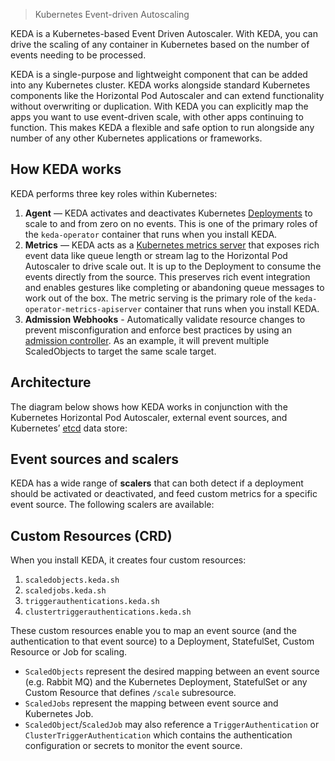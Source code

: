 > Kubernetes Event-driven Autoscaling

KEDA is a Kubernetes-based Event Driven Autoscaler. With KEDA, you can drive the scaling of any container in Kubernetes based on the number of events needing to be processed.

KEDA is a single-purpose and lightweight component that can be added into any Kubernetes cluster. KEDA works alongside standard Kubernetes components like the Horizontal Pod Autoscaler and can extend functionality without overwriting or duplication. With KEDA you can explicitly map the apps you want to use event-driven scale, with other apps continuing to function. This makes KEDA a flexible and safe option to run alongside any number of any other Kubernetes applications or frameworks.

## How KEDA works

KEDA performs three key roles within Kubernetes:

1. **Agent** — KEDA activates and deactivates Kubernetes [Deployments](https://kubernetes.io/docs/concepts/workloads/controllers/deployment) to scale to and from zero on no events. This is one of the primary roles of the `keda-operator` container that runs when you install KEDA.
2. **Metrics** — KEDA acts as a [Kubernetes metrics server](https://kubernetes.io/docs/tasks/run-application/horizontal-pod-autoscale/#support-for-custom-metrics) that exposes rich event data like queue length or stream lag to the Horizontal Pod Autoscaler to drive scale out. It is up to the Deployment to consume the events directly from the source. This preserves rich event integration and enables gestures like completing or abandoning queue messages to work out of the box. The metric serving is the primary role of the `keda-operator-metrics-apiserver` container that runs when you install KEDA.
3. **Admission Webhooks** - Automatically validate resource changes to prevent misconfiguration and enforce best practices by using an [admission controller](https://kubernetes.io/docs/reference/access-authn-authz/admission-controllers/). As an example, it will prevent multiple ScaledObjects to target the same scale target.
## Architecture

The diagram below shows how KEDA works in conjunction with the Kubernetes Horizontal Pod Autoscaler, external event sources, and Kubernetes’ [etcd](https://etcd.io) data store:


## Event sources and scalers

KEDA has a wide range of **scalers** that can both detect if a deployment should be activated or deactivated, and feed custom metrics for a specific event source. The following scalers are available:

## Custom Resources (CRD)

When you install KEDA, it creates four custom resources:

1. `scaledobjects.keda.sh`
2. `scaledjobs.keda.sh`
3. `triggerauthentications.keda.sh`
4. `clustertriggerauthentications.keda.sh`

These custom resources enable you to map an event source (and the authentication to that event source) to a Deployment, StatefulSet, Custom Resource or Job for scaling.

- `ScaledObjects` represent the desired mapping between an event source (e.g. Rabbit MQ) and the Kubernetes Deployment, StatefulSet or any Custom Resource that defines `/scale` subresource.
- `ScaledJobs` represent the mapping between event source and Kubernetes Job.
- `ScaledObject`/`ScaledJob` may also reference a `TriggerAuthentication` or `ClusterTriggerAuthentication` which contains the authentication configuration or secrets to monitor the event source.

